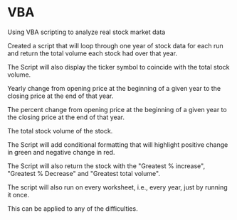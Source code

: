 # VBA
Using VBA scripting to analyze real stock market data

Created a script that will loop through one year of stock data for each run and return the total volume each stock had over that year.

The Script will also display the ticker symbol to coincide with the total stock volume.

Yearly change from opening price at the beginning of a given year to the closing price at the end of that year.

The percent change from opening price at the beginning of a given year to the closing price at the end of that year.

The total stock volume of the stock.

The Script will add conditional formatting that will highlight positive change in green and negative change in red.

The Script will also return the stock with the "Greatest % increase", "Greatest % Decrease" and "Greatest total volume".

The script will also run on every worksheet, i.e., every year, just by running it once.

This can be applied to any of the difficulties.
